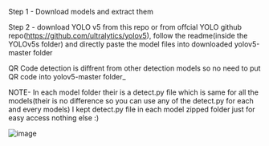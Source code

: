 Step 1 -  Download models and extract them

Step 2 - download YOLO v5 from this repo or from offcial YOLO github repo(https://github.com/ultralytics/yolov5), follow the readme(inside the YOLOv5s folder) and directly paste the model files into downloaded yolov5-master folder

QR Code detection is diffrent from other detection models so no need to put QR code into yolov5-master folder_

NOTE- In each model folder their is a detect.py file which is same for all the models(their is no difference so you can use any of the detect.py for each and every models) 
I kept detect.py file in each model zipped folder just for easy access nothing else :)


![image](https://user-images.githubusercontent.com/60467333/127678432-44c3c15e-e467-4aea-8d3f-588d62dcb84b.png)

